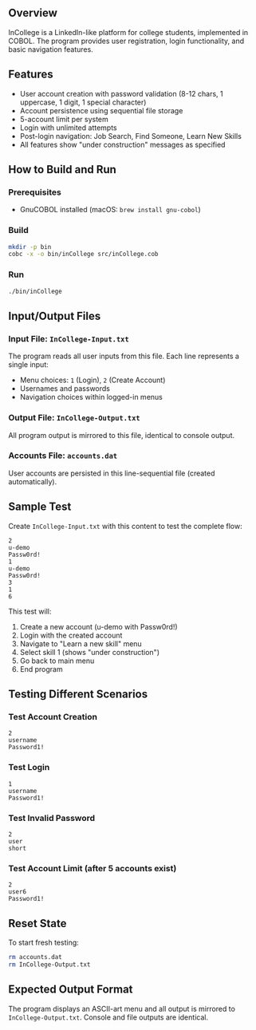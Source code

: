 ## Overview
InCollege is a LinkedIn-like platform for college students, implemented in COBOL. The program provides user registration, login functionality, and basic navigation features.

## Features
- User account creation with password validation (8-12 chars, 1 uppercase, 1 digit, 1 special character)
- Account persistence using sequential file storage
- 5-account limit per system
- Login with unlimited attempts
- Post-login navigation: Job Search, Find Someone, Learn New Skills
- All features show "under construction" messages as specified

## How to Build and Run

### Prerequisites
- GnuCOBOL installed (macOS: `brew install gnu-cobol`)

### Build
```bash
mkdir -p bin
cobc -x -o bin/inCollege src/inCollege.cob
```

### Run
```bash
./bin/inCollege
```

## Input/Output Files

### Input File: `InCollege-Input.txt`
The program reads all user inputs from this file. Each line represents a single input:
- Menu choices: `1` (Login), `2` (Create Account)
- Usernames and passwords
- Navigation choices within logged-in menus

### Output File: `InCollege-Output.txt`
All program output is mirrored to this file, identical to console output.

### Accounts File: `accounts.dat`
User accounts are persisted in this line-sequential file (created automatically).

## Sample Test

Create `InCollege-Input.txt` with this content to test the complete flow:
```
2
u-demo
Passw0rd!
1
u-demo
Passw0rd!
3
1
6
```

This test will:
1. Create a new account (u-demo with Passw0rd!)
2. Login with the created account
3. Navigate to "Learn a new skill" menu
4. Select skill 1 (shows "under construction")
5. Go back to main menu
6. End program

## Testing Different Scenarios

### Test Account Creation
```
2
username
Password1!
```

### Test Login
```
1
username
Password1!
```

### Test Invalid Password
```
2
user
short
```

### Test Account Limit (after 5 accounts exist)
```
2
user6
Password1!
```

## Reset State
To start fresh testing:
```bash
rm accounts.dat
rm InCollege-Output.txt
```

## Expected Output Format
The program displays an ASCII-art menu and all output is mirrored to `InCollege-Output.txt`. Console and file outputs are identical.
